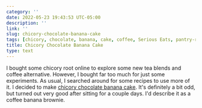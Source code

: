 ```yaml
---
category: ''
date: 2022-05-23 19:43:53 UTC-05:00
description: ''
link: ''
slug: chicory-chocolate-banana-cake
tags: [chicory, chocolate, banana, cake, coffee, Serious Eats, pantry-raid]
title: Chicory Chocolate Banana Cake
type: text
---
```

I bought some chicory root online to explore some new tea blends and coffee alternative.
However, I bought far too much for just some experiments.
As usual, I searched around for some recipes to use more of it.
I decided to make [chicory chocolate banana cake](https://www.seriouseats.com/new-orleans-snack-cake).
It's definitely a bit odd, but turned out very good after sitting for a couple days.
I'd describe it as a coffee banana brownie.